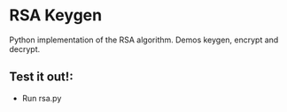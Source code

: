 # RSA Keygen

Python implementation of the RSA algorithm. Demos keygen, encrypt and decrypt.

## Test it out!:
- Run rsa.py